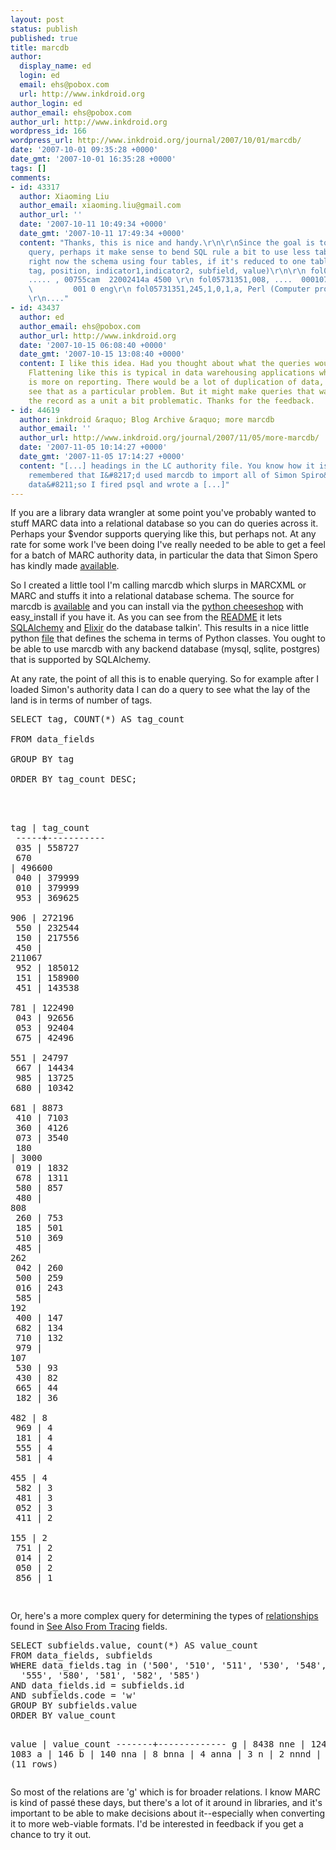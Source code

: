 ```yaml
---
layout: post
status: publish
published: true
title: marcdb
author:
  display_name: ed
  login: ed
  email: ehs@pobox.com
  url: http://www.inkdroid.org
author_login: ed
author_email: ehs@pobox.com
author_url: http://www.inkdroid.org
wordpress_id: 166
wordpress_url: http://www.inkdroid.org/journal/2007/10/01/marcdb/
date: '2007-10-01 09:35:28 +0000'
date_gmt: '2007-10-01 16:35:28 +0000'
tags: []
comments:
- id: 43317
  author: Xiaoming Liu
  author_email: xiaoming.liu@gmail.com
  author_url: ''
  date: '2007-10-11 10:49:34 +0000'
  date_gmt: '2007-10-11 17:49:34 +0000'
  content: "Thanks, this is nice and handy.\r\n\r\nSince the goal is to run easy SQL
    query, perhaps it make sense to bend SQL rule a bit to use less tables and joins?
    right now the schema using four tables, if it's reduced to one table:\r\n\r\n(recordid,
    tag, position, indicator1,indicator2, subfield, value)\r\n\r\n fol05731351, leader,
    ..... , 00755cam  22002414a 4500 \r\n fol05731351,008, ....  000107s2000    nyua
    \         001 0 eng\r\n fol05731351,245,1,0,1,a, Perl (Computer program language)
    \r\n...."
- id: 43437
  author: ed
  author_email: ehs@pobox.com
  author_url: http://www.inkdroid.org
  date: '2007-10-15 06:08:40 +0000'
  date_gmt: '2007-10-15 13:08:40 +0000'
  content: I like this idea. Had you thought about what the queries would look like?
    Flattening like this is typical in data warehousing applications where the emphasis
    is more on reporting. There would be a lot of duplication of data, but I don't
    see that as a particular problem. But it might make queries that want to treat
    the record as a unit a bit problematic. Thanks for the feedback.
- id: 44619
  author: inkdroid &raquo; Blog Archive &raquo; more marcdb
  author_email: ''
  author_url: http://www.inkdroid.org/journal/2007/11/05/more-marcdb/
  date: '2007-11-05 10:14:27 +0000'
  date_gmt: '2007-11-05 17:14:27 +0000'
  content: "[...] headings in the LC authority file. You know how it is. Anyhow, I
    remembered that I&#8217;d used marcdb to import all of Simon Spiro&#8217;s authority
    data&#8211;so I fired psql and wrote a [...]"
---
```

<p>If you are a library data wrangler at some point you've probably wanted to stuff MARC data into a relational database so you can do queries across it.  Perhaps your $vendor supports querying like this, but perhaps not. At any rate for some work I've been doing I've really needed to be able to get a feel for a batch of MARC authority data, in particular the data that Simon Spero has kindly made <a href="http://www.ibiblio.org/fred2.0/authorities/">available</a>.  </p>
<p>So I created a little tool I'm calling marcdb which slurps in MARCXML or MARC and stuffs it into a relational database schema. The source for marcdb is <a href="http://inkdroid.org/svn/marcdb/trunk/">available</a> and you can install via the <a href="http://cheeseshop.python.org/pypi/marcdb">python cheeseshop</a> with easy_install if you have it. As you can see from the <a href="http://inkdroid.org/svn/marcdb/trunk/README">README</a> it lets <a href="http://www.sqlalchemy.org/">SQLAlchemy</a> and <a href="http://elixir.ematia.de/">Elixir</a> do the database talkin'. This results in a nice little python <a href="http://inkdroid.org/svn/marcdb/trunk/marcdb/models.py">file</a> that defines the schema in terms of Python classes. You ought to be able to use marcdb with any backend database (mysql, sqlite, postgres) that is supported by SQLAlchemy.</p>
<p>At any rate, the point of all this is to enable querying. So for example after I loaded Simon's authority data I can do a query to see what the lay of the land is in terms of number of tags.</p>
<pre>
SELECT tag, COUNT(*) AS tag_count <br />
FROM data_fields <br />
GROUP BY tag <br />
ORDER BY tag_count DESC;<br /><br /> 

tag | tag_count <br />
-----+-----------<br /> 
035 |    558727<br />
670 |    496600<br />
040 |    379999<br />
010 |    379999<br />
953 |    369625<br />
906 |    272196<br />
550 |    232544<br />
150 |    217556<br />
450 |    211067<br /> 
952 |    185012<br /> 
151 |    158900<br /> 
451 |    143538<br /> 
781 |    122490<br /> 
043 |     92656<br /> 
053 |     92404<br /> 
675 |     42496<br /> 
551 |     24797<br /> 
667 |     14434<br /> 
985 |     13725<br /> 
680 |     10342<br /> 
681 |      8873<br /> 
410 |      7103<br /> 
360 |      4126<br /> 
073 |      3540<br /> 
180 |      3000<br /> 
019 |      1832<br /> 
678 |      1311<br /> 
580 |       857<br /> 
480 |       808<br /> 
260 |       753<br /> 
185 |       501<br /> 
510 |       369<br /> 
485 |       262<br /> 
042 |       260<br /> 
500 |       259<br /> 
016 |       243<br /> 
585 |       192<br /> 
400 |       147<br /> 
682 |       134<br /> 
710 |       132<br /> 
979 |       107<br /> 
530 |        93<br /> 
430 |        82<br /> 
665 |        44<br /> 
182 |        36<br /> 
482 |         8<br /> 
969 |         4<br /> 
181 |         4<br /> 
555 |         4<br /> 
581 |         4<br /> 
455 |         4<br /> 
582 |         3<br /> 
481 |         3<br /> 
052 |         3<br /> 
411 |         2<br /> 
155 |         2<br /> 
751 |         2<br /> 
014 |         2<br /> 
050 |         2<br /> 
856 |         1<br />
</pre>
<p>Or, here's a more complex query for determining the types of <a href="http://www.loc.gov/marc/authority/ecadtref.html#mrcasimp">relationships</a> found in <a href="http://www.loc.gov/marc/authority/ecadalso.html">See Also From Tracing</a> fields.</p>
<pre>
SELECT subfields.value, count(*) AS value_count
FROM data_fields, subfields
WHERE data_fields.tag in ('500', '510', '511', '530', '548', '550', '551',
  '555', '580', '581', '582', '585')
AND data_fields.id = subfields.id
AND subfields.code = 'w'
GROUP BY subfields.value
ORDER BY value_count

 value | value_count 
-------+-------------
 g     |        8438
 nne   |        1243
 nnaa  |        1083
 a     |         146
 b     |         140
 nna   |           8
 bnna  |           4
 anna  |           3
 n     |           2
 nnnd  |           2
 nnnb  |           1
(11 rows)
</pre>
<p>So most of the relations are 'g' which is for broader relations. I know MARC is kind of passé these days, but there's a lot of it around in libraries, and it's important to be able to make decisions about it--especially when converting it to more web-viable formats. I'd be interested in feedback if you get a chance to try it out.</p>
